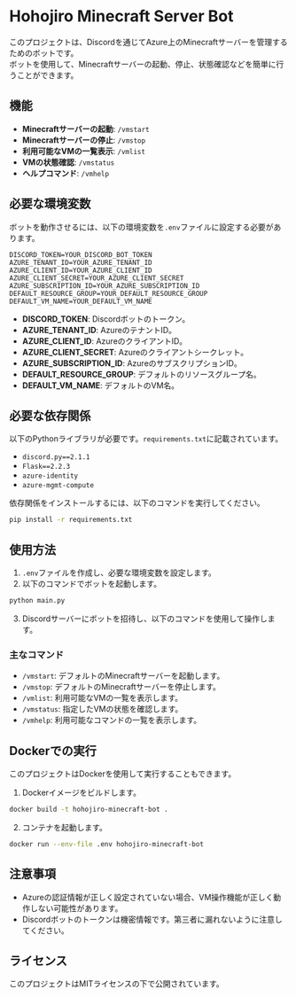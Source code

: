 # Hohojiro Minecraft Server Bot

このプロジェクトは、Discordを通じてAzure上のMinecraftサーバーを管理するためのボットです。  
ボットを使用して、Minecraftサーバーの起動、停止、状態確認などを簡単に行うことができます。

## 機能

- **Minecraftサーバーの起動**: `/vmstart`
- **Minecraftサーバーの停止**: `/vmstop`
- **利用可能なVMの一覧表示**: `/vmlist`
- **VMの状態確認**: `/vmstatus`
- **ヘルプコマンド**: `/vmhelp`

## 必要な環境変数

ボットを動作させるには、以下の環境変数を`.env`ファイルに設定する必要があります。

```env
DISCORD_TOKEN=YOUR_DISCORD_BOT_TOKEN
AZURE_TENANT_ID=YOUR_AZURE_TENANT_ID
AZURE_CLIENT_ID=YOUR_AZURE_CLIENT_ID
AZURE_CLIENT_SECRET=YOUR_AZURE_CLIENT_SECRET
AZURE_SUBSCRIPTION_ID=YOUR_AZURE_SUBSCRIPTION_ID
DEFAULT_RESOURCE_GROUP=YOUR_DEFAULT_RESOURCE_GROUP
DEFAULT_VM_NAME=YOUR_DEFAULT_VM_NAME
```

- **DISCORD_TOKEN**: Discordボットのトークン。
- **AZURE_TENANT_ID**: AzureのテナントID。
- **AZURE_CLIENT_ID**: AzureのクライアントID。
- **AZURE_CLIENT_SECRET**: Azureのクライアントシークレット。
- **AZURE_SUBSCRIPTION_ID**: AzureのサブスクリプションID。
- **DEFAULT_RESOURCE_GROUP**: デフォルトのリソースグループ名。
- **DEFAULT_VM_NAME**: デフォルトのVM名。

## 必要な依存関係

以下のPythonライブラリが必要です。`requirements.txt`に記載されています。

- `discord.py==2.1.1`
- `Flask==2.2.3`
- `azure-identity`
- `azure-mgmt-compute`

依存関係をインストールするには、以下のコマンドを実行してください。

```bash
pip install -r requirements.txt
```

## 使用方法

1. `.env`ファイルを作成し、必要な環境変数を設定します。
2. 以下のコマンドでボットを起動します。

```bash
python main.py
```

3. Discordサーバーにボットを招待し、以下のコマンドを使用して操作します。

### 主なコマンド

- `/vmstart`: デフォルトのMinecraftサーバーを起動します。
- `/vmstop`: デフォルトのMinecraftサーバーを停止します。
- `/vmlist`: 利用可能なVMの一覧を表示します。
- `/vmstatus`: 指定したVMの状態を確認します。
- `/vmhelp`: 利用可能なコマンドの一覧を表示します。

## Dockerでの実行

このプロジェクトはDockerを使用して実行することもできます。

1. Dockerイメージをビルドします。

```bash
docker build -t hohojiro-minecraft-bot .
```

2. コンテナを起動します。

```bash
docker run --env-file .env hohojiro-minecraft-bot
```

## 注意事項

- Azureの認証情報が正しく設定されていない場合、VM操作機能が正しく動作しない可能性があります。
- Discordボットのトークンは機密情報です。第三者に漏れないように注意してください。

## ライセンス

このプロジェクトはMITライセンスの下で公開されています。
